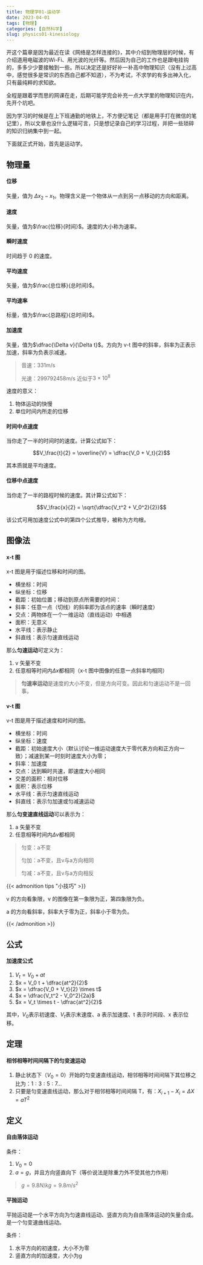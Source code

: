 ```yaml
---
title: 物理学01-运动学
date: 2023-04-01
tags: [物理]
categories: [自然科学]
slug: physics01-kinesiology
---
```


开这个篇章是因为最近在读《网络是怎样连接的》，其中介绍到物理层的时候，有介绍道用电磁波的Wi-Fi、用光波的光纤等。然后因为自己的工作也是跟电挂钩的，多多少少要接触到一些。所以决定还是好好补一补高中物理知识（没有上过高中，感觉很多是常识的东西自己都不知道），不为考试，不求学的有多出神入化，只有最纯粹的求知欲。

全程是跟着学而思的网课在走，后期可能学完会补充一点大学里的物理知识在内，先开个坑吧。

因为学习的时候是在上下班通勤的地铁上，不方便记笔记（都是用手打在微信的笔记里），所以文章也没什么逻辑可言，只是想记录自己的学习过程，并把一些琐碎的知识归纳集中到一起。

下面就正式开始，首先是运动学。

<!--more-->

## 物理量

#### 位移

矢量，值为 $\Delta x_2-x_1$。物理含义是一个物体从一点到另一点移动的方向和距离。

#### 速度

矢量，值为$\frac{位移}{时间}$。速度的大小称为速率。

#### 瞬时速度

时间趋于 0 的速度。

#### 平均速度

矢量，值为$\frac{总位移}{总时间}$。

#### 平均速率

标量，值为$\frac{总路程}{总时间}$。

#### 加速度

矢量，值为$\dfrac{\Delta v}{\Delta t}$。方向为 v-t 图中的斜率，斜率为正表示加速，斜率为负表示减速。

> 音速：331m/s
>
> 光速：299792458m/s 近似于$3\times10^8$

速度的意义：

1. 物体运动的快慢
2. 单位时间内所走的位移

#### 时间中点速度

当你走了一半的时间时的速度。计算公式如下：

$$V_\frac{t}{2} = \overline{V} = \dfrac{V_0 + V_t}{2}$$

其本质就是平均速度。

#### 位移中点速度

当你走了一半的路程时候的速度。其计算公式如下：

$$V_\frac{x}{2} = \sqrt{\dfrac{V_t^2 + V_0^2}{2}}$$

该公式可用加速度公式中的第四个公式推导，被称为方均根。

## 图像法

#### x-t 图

x-t 图是用于描述位移和时间的图。

- 横坐标：时间
- 纵坐标：位移
- 截距：初始位置；移动到原点所需要的时间：
- 斜率：任意一点（切线）的斜率即为该点的速率（瞬时速度）
- 交点：两物体在一个一维运动（直线运动）中相遇
- 面积：无意义
- 水平线：表示静止
- 斜直线：表示匀速直线运动


那么**匀速运动**可定义为：

1. v 矢量不变
2. 任意相等时间内$\Delta x$都相同（x-t 图中图像的任意一点斜率均相同）

> **匀速率运动**是速度的大小不变，但是方向可变。因此和匀速运动不是一回事。

#### v-t 图

v-t 图是用于描述速度和时间的图。

- 横坐标：时间
- 纵坐标：速度
- 截距：初始速度大小（默认讨论一维运动速度大于零代表方向和正方向一致）；减速到某一时刻时速度大小为零；
- 斜率：加速度
- 交点：达到瞬时共速，即速度大小相同
- 交差的面积：相对位移
- 面积：表示位移
- 水平线：表示匀速直线运动
- 斜直线：表示匀加速或匀减速运动


那么**匀变速直线运动**可以表示为：

1. a 矢量不变
2. 任意相等时间内$\Delta v$都相同

> 匀变：a不变
>
> 匀加：a不变，且v与a方向相同
>
> 匀减：a不变，且v与a方向相反

{{< admonition tips "小技巧" >}}

v 的方向看象限，v 的图像在第一象限为正，第四象限为负。

a 的方向看斜率，斜率大于零为正，斜率小于零为负。

{{< /admonition >}}

## 公式

#### 加速度公式

1. $V_t = V_0 + at$
1. $x = V_0 t + \dfrac{at^2}{2}$
1. $x = \dfrac{V_0 + V_t}{2} \times t$
1. $x = \dfrac{V_t^2 - V_0^2}{2a}$
1. $x = V_t \times t - \dfrac{at^2}{2}$

其中，$V_0$表示初速度、$V_t$表示末速度、a 表示加速度、t 表示时间段、x 表示位移。

## 定理

#### 相邻相等时间间隔下的匀变速运动

1. 静止状态下（$V_0 = 0$）开始的匀变速直线运动，相邻相等时间间隔下其位移之比为：$1:3:5:7...$
1. 只要是匀变速直线运动，那么对于相邻相等时间间隔 T，有：$X_{i+1} - X_i = \Delta X = aT^2$ 

## 定义

#### 自由落体运动

条件：

1. $V_0 = 0$
2. $a = g$，并且方向竖直向下（等价说法是除重力外不受其他力作用）

> $g = 9.8 N/kg = 9.8 m/s^2$

#### 平抛运动

平抛运动是一个水平方向为匀速直线运动、竖直方向为自由落体运动的矢量合成。是一个匀变速曲线运动。

条件：

1. 水平方向的初速度，大小不为零
2. 竖直方向的加速度，大小为g

